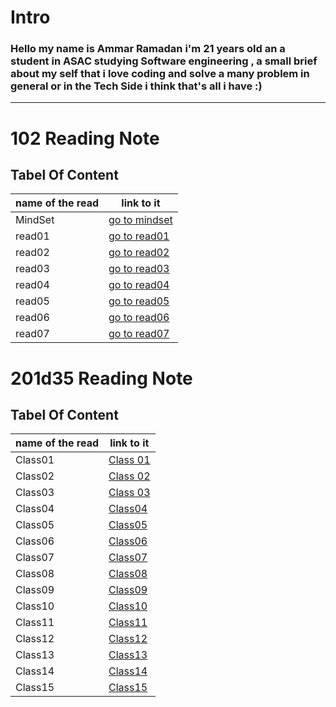   # Intro
  ### Hello my name is Ammar Ramadan i'm 21 years old an a student in ASAC studying Software engineering , a small brief about my self that i love coding and solve a many problem in general or in the Tech Side i think that's all i have  :) 

----
# 102 Reading Note 
## Tabel Of Content 


name of the read | link to it
------------ | -------------
MindSet | [go to mindset](https://ammarzeyad.github.io/reading-notes/MindSet)
read01  | [go to read01](https://ammarzeyad.github.io/reading-notes/read01)
read02  | [go to read02](https://ammarzeyad.github.io/reading-notes/read02)
read03  | [go to read03](https://ammarzeyad.github.io/reading-notes/read03)
read04  | [go to read04](https://ammarzeyad.github.io/reading-notes/read04)
read05  | [go to read05](https://ammarzeyad.github.io/reading-notes/read05)
read06  | [go to read06](https://ammarzeyad.github.io/reading-notes/read06)
read07  | [go to read07](https://ammarzeyad.github.io/reading-notes/read07)
  

# 201d35 Reading Note 
## Tabel Of Content 


name of the read | link to it
------------ | -------------
Class01  | [Class 01](https://ammarzeyad.github.io/reading-notes/201d35%20reading%20notes/class01)
Class02  | [Class 02](https://ammarzeyad.github.io/reading-notes/201d35%20reading%20notes/class02)
Class03  | [Class 03](https://ammarzeyad.github.io/reading-notes/201d35%20reading%20notes/class03)
Class04  | [ Class04]( )
Class05  | [ Class05]( )
Class06  | [ Class06]( )
Class07  | [ Class07]( )
Class08  | [ Class08]( )
Class09  | [ Class09]( )
Class10  | [ Class10]( )
Class11  | [ Class11]( )
Class12  | [ Class12]( )
Class13  | [ Class13]( )
Class14  | [ Class14]( )
Class15  | [ Class15]( )